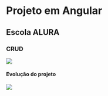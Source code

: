 # Projeto em Angular
## Escola ALURA
### CRUD

![](https://github.com/soareslil/angular-crud-alura14/blob/main/Memoteca.gif)


#### Evolução do projeto 


![](https://github.com/soareslil/angular-crud-alura14/blob/main/Memoteca-evolucao.gif)
